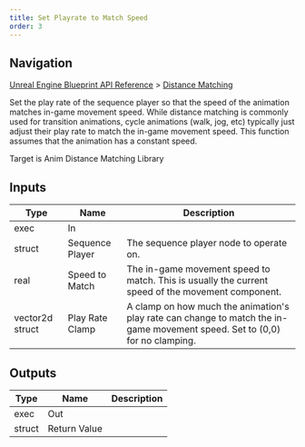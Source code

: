 ```yaml
---
title: Set Playrate to Match Speed
order: 3
---
```

## Navigation

[Unreal Engine Blueprint API Reference](https://dev.epicgames.com/documentation/en-us/unreal-engine/BlueprintAPI) > [Distance Matching](https://dev.epicgames.com/documentation/en-us/unreal-engine/BlueprintAPI/DistanceMatching)

Set the play rate of the sequence player so that the speed of the animation matches in-game movement speed.
While distance matching is commonly used for transition animations, cycle animations (walk, jog, etc) typically just adjust their play rate to match
the in-game movement speed.
This function assumes that the animation has a constant speed.

Target is Anim Distance Matching Library

## Inputs

| Type | Name | Description |
| --- | --- | --- |
| exec | In |  |
| struct | Sequence Player | The sequence player node to operate on. |
| real | Speed to Match | The in-game movement speed to match. This is usually the current speed of the movement component. |
| vector2d struct | Play Rate Clamp | A clamp on how much the animation's play rate can change to match the in-game movement speed. Set to (0,0) for no clamping. |

## Outputs

| Type | Name | Description |
| --- | --- | --- |
| exec | Out |  |
| struct | Return Value |  |
